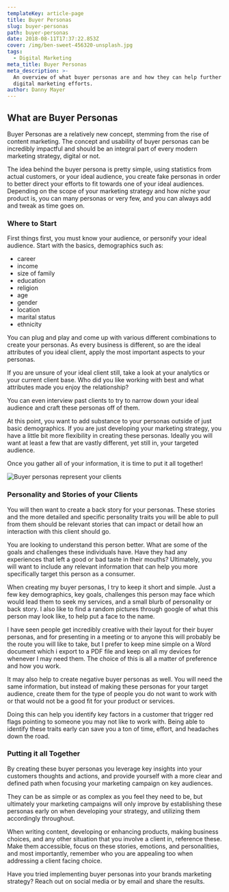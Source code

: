 ```yaml
---
templateKey: article-page
title: Buyer Personas
slug: buyer-personas
path: buyer-personas
date: 2018-08-11T17:37:22.853Z
cover: /img/ben-sweet-456320-unsplash.jpg
tags:
  - Digital Marketing
meta_title: Buyer Personas
meta_description: >-
  An overview of what buyer personas are and how they can help further your
  digital marketing efforts.
author: Danny Mayer
---
```

## What are Buyer Personas

Buyer Personas are a relatively new concept, stemming from the rise of content marketing. The concept and usability of buyer personas can be incredibly impactful and should be an integral part of every modern marketing strategy, digital or not.

The idea behind the buyer persona is pretty simple, using statistics from actual customers, or your ideal audience, you create fake personas in order to better direct your efforts to fit towards one of your ideal audiences. Depending on the scope of your marketing strategy and how niche your product is, you can many personas or very few, and you can always add and tweak as time goes on.

### Where to Start

First things first, you must know your audience, or personify your ideal audience. Start with the basics, demographics such as:

* career
* income
* size of family
* education
* religion
* age
* gender
* location
* marital status
* ethnicity

You can plug and play and come up with various different combinations to create your personas. As every business is different, so are the ideal attributes of you ideal client, apply the most important aspects to your personas.

If you are unsure of your ideal client still, take a look at your analytics or your current client base.  Who did you like working with best and what attributes made you enjoy the relationship?

You can even interview past clients to try to narrow down your ideal audience and craft these personas off of them.

At this point, you want to add substance to your personas outside of just basic demographics. If you are just developing your marketing strategy, you have a little bit more flexibility in creating these personas. Ideally you will want at least a few that are vastly different, yet still in, your targeted audience.

Once you gather all of your information, it is time to put it all together!

![Buyer personas represent your clients](/img/ben-sweet-456320-unsplash.jpg)

### Personality and Stories of your Clients

You will then want to create a back story for your personas. These stories and the more detailed and specific personality traits you will be able to pull from them should be relevant stories that can impact or detail how an interaction with this client should go.

You are looking to understand this person better. What are some of the goals and challenges these individuals have. Have they had any experiences that left a good or bad taste in their mouths? Ultimately, you will want to include any relevant information that can help you more specifically target this person as a consumer.

When creating my buyer personas, I try to keep it short and simple. Just a few key demographics, key goals, challenges this person may face which would lead them to seek my services, and a small blurb of personality or back story. I also like to find a random pictures through google of what this person may look like, to help put a face to the name.

I have seen people get incredibly creative with their layout for their buyer personas, and for presenting in a meeting or to anyone this will probably be the route you will like to take, but I prefer to keep mine simple on a Word document which i export to a PDF file and keep on all my devices for whenever I may need them. The choice of this is all a matter of preference and how you work.

It may also help to create negative buyer personas as well. You will need the same information, but instead of making these personas for your target audience, create them for the type of people you do not want to work with or that would not be a good fit for your product or services.

Doing this can help you identify key factors in a customer that trigger red flags pointing to someone you may not like to work with. Being able to identify these traits early can save you a ton of time, effort, and headaches down the road.

### Putting it all Together

By creating these buyer personas you leverage key insights into your customers thoughts and actions, and provide yourself with a more clear and defined path when focusing your marketing campaign on key audiences.

They can be as simple or as complex as you feel they need to be, but ultimately your marketing campaigns will only improve by establishing these personas early on when developing your strategy, and utilizing them accordingly throughout.

When writing content, developing or enhancing products, making business choices, and any other situation that you involve a client in, reference these.  Make them accessible, focus on these stories, emotions, and personalities, and most importantly, remember who you are appealing too when addressing a client facing choice.

Have you tried implementing buyer personas into your brands marketing strategy? Reach out on social media or by email and share the results.
